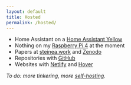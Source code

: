 ```yaml
---
layout: default
title: Hosted
permalink: /hosted/
---
```


* Home Assistant on a [Home Assistant Yellow](https://ameridroid.com/products/home-assistant-yellow)
* Nothing on my [Raspberry Pi 4](https://www.canakit.com/raspberry-pi-4-starter-kit.html) at the moment
* Papers at [steinea.work](https://steinea.work/) and [Zenodo](https://zenodo.org/search?q=metadata.creators.person_or_org.name%253A%22Stein%252C%20Eric%22)
* Repositories with [GitHub](https://github.com/)
* Websites with [Netlify](https://www.netlify.com/) and [Hover](https://www.hover.com/)

*To do: more tinkering, more [self-hosting](https://kittsteiner.blog/self-hosting/).*
